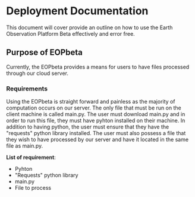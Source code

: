 # Deployment Documentation

This document will cover provide an outline on how to use the Earth Observation Platform Beta effectively and error free.

## Purpose of EOPbeta

Currently, the EOPbeta provides a means for users to have files processed through our cloud server. 

### Requirements

Using the EOPbeta is straight forward and painless as the majority of computation occurs on our server. The only file that must be run on the client machine is called main.py. The user must download main.py and in order to run this file, they must have pyhton installed on their machine. In addition to having python, the user must ensure that they have the "requests" python library installed. The user must also possess a file that they wish to have processed by our server and have it located in the same file as main.py. 

__List of requirement__:
* Pyhton
* "Requests" python library
* main.py
* File to process
